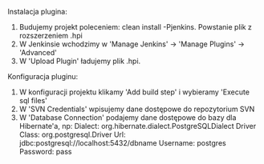 Instalacja plugina:
1. Budujemy projekt poleceniem: clean install -Pjenkins. Powstanie plik z rozszerzeniem .hpi
2. W Jenkinsie wchodzimy w 'Manage Jenkins' -> 'Manage Plugins' -> 'Advanced'
3. W 'Upload Plugin' ładujemy plik .hpi.

Konfiguracja pluginu:
1. W konfiguracji projektu klikamy 'Add build step' i wybieramy 'Execute sql files'
2. W 'SVN Credentials' wpisujemy dane dostępowe do repozytorium SVN
3. W 'Database Connection' podajemy dane dostępowe do bazy dla Hibernate'a, np:
  Dialect: org.hibernate.dialect.PostgreSQLDialect
  Driver Class: org.postgresql.Driver
  Url: jdbc:postgresql://localhost:5432/dbname
  Username: postgres
  Password: pass
